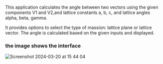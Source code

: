 This application calculates the angle between two vectors using the given components V1 and V2,and lattice constants a, b, c, and lattice angles alpha, beta, gamma. 

It provides options to select the type of massion: lattice plane or lattice vector.
The angle is calculated based on the given inputs and displayed.

### the image shows the interface
![Screenshot 2024-03-20 at 15 44 04](https://github.com/Bin-Cao/WPEM/assets/86995074/34c7bfb0-7c99-4df0-bfa9-32467b323d49)
